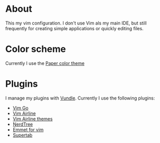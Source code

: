 # About
This my vim configuration. I don't use Vim als my main IDE, but still frequently for creating simple applications or quickly editing files.

# Color scheme

Currently I use the [Paper color theme](https://github.com/NLKNguyen/papercolor-theme) 

# Plugins

I manage my plugins with [Vundle](https://github.com/VundleVim/Vundle.vim). Currently I use the following plugins:

* [Vim Go](https://github.com/fatih/vim-go)
* [Vim Airline](https://github.com/vim-airline/vim-airline)
* [Vim Airline themes](https://github.com/vim-airline/vim-airline-themes)
* [NerdTree](https://github.com/scrooloose/nerdtree)
* [Emmet for vim](https://github.com/mattn/emmet-vim)
* [Supertab](https://github.com/ervandew/supertab)

